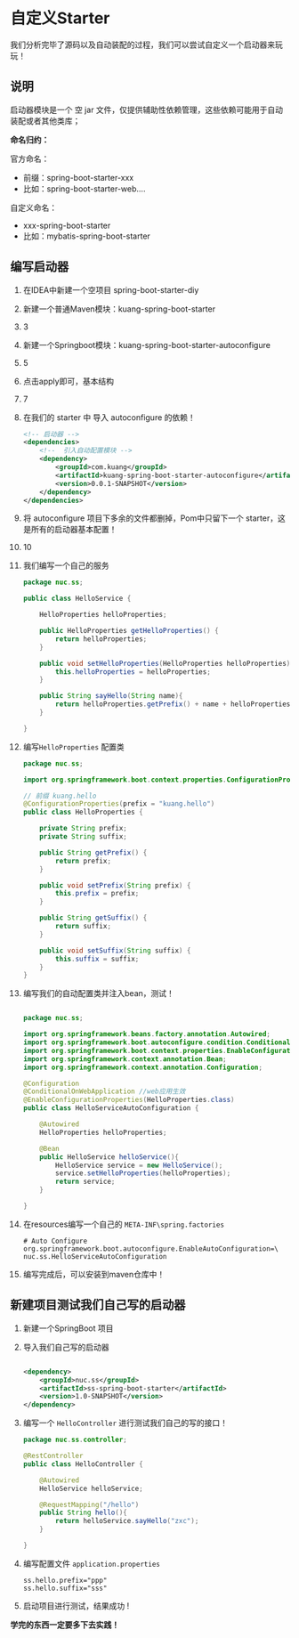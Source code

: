# 自定义Starter

我们分析完毕了源码以及自动装配的过程，我们可以尝试自定义一个启动器来玩玩！

## 说明

启动器模块是一个 空 jar 文件，仅提供辅助性依赖管理，这些依赖可能用于自动装配或者其他类库；

**命名归约：**

官方命名：

- 前缀：spring-boot-starter-xxx
- 比如：spring-boot-starter-web....

自定义命名：

- xxx-spring-boot-starter
- 比如：mybatis-spring-boot-starter

## 编写启动器

1. 在IDEA中新建一个空项目 spring-boot-starter-diy

2. 新建一个普通Maven模块：kuang-spring-boot-starter

3. 3

4. 新建一个Springboot模块：kuang-spring-boot-starter-autoconfigure

5. 5

6. 点击apply即可，基本结构

7. 7

8. 在我们的 starter 中 导入  autoconfigure 的依赖！

   ```xml
   <!-- 启动器 -->
   <dependencies>
       <!--  引入自动配置模块 -->
       <dependency>
           <groupId>com.kuang</groupId>
           <artifactId>kuang-spring-boot-starter-autoconfigure</artifactId>
           <version>0.0.1-SNAPSHOT</version>
       </dependency>
   </dependencies>
   ```

9. 将 autoconfigure 项目下多余的文件都删掉，Pom中只留下一个 starter，这是所有的启动器基本配置！

10. 10

11. 我们编写一个自己的服务

    ```java
    package nuc.ss;
    
    public class HelloService {
    
        HelloProperties helloProperties;
    
        public HelloProperties getHelloProperties() {
            return helloProperties;
        }
    
        public void setHelloProperties(HelloProperties helloProperties) {
            this.helloProperties = helloProperties;
        }
    
        public String sayHello(String name){
            return helloProperties.getPrefix() + name + helloProperties.getSuffix();
        }
    
    }
    ```

12. 编写`HelloProperties` 配置类

    ```java
    package nuc.ss;
    
    import org.springframework.boot.context.properties.ConfigurationProperties;
    
    // 前缀 kuang.hello
    @ConfigurationProperties(prefix = "kuang.hello")
    public class HelloProperties {
    
        private String prefix;
        private String suffix;
    
        public String getPrefix() {
            return prefix;
        }
    
        public void setPrefix(String prefix) {
            this.prefix = prefix;
        }
    
        public String getSuffix() {
            return suffix;
        }
    
        public void setSuffix(String suffix) {
            this.suffix = suffix;
        }
    }
    ```

13. 编写我们的自动配置类并注入bean，测试！

    ```java
    
    package nuc.ss;
    
    import org.springframework.beans.factory.annotation.Autowired;
    import org.springframework.boot.autoconfigure.condition.ConditionalOnWebApplication;
    import org.springframework.boot.context.properties.EnableConfigurationProperties;
    import org.springframework.context.annotation.Bean;
    import org.springframework.context.annotation.Configuration;
    
    @Configuration
    @ConditionalOnWebApplication //web应用生效
    @EnableConfigurationProperties(HelloProperties.class)
    public class HelloServiceAutoConfiguration {
    
        @Autowired
        HelloProperties helloProperties;
    
        @Bean
        public HelloService helloService(){
            HelloService service = new HelloService();
            service.setHelloProperties(helloProperties);
            return service;
        }
    
    }
    ```

14. 在resources编写一个自己的 `META-INF\spring.factories`

    ```properties
    # Auto Configure
    org.springframework.boot.autoconfigure.EnableAutoConfiguration=\
    nuc.ss.HelloServiceAutoConfiguration
    ```

15. 编写完成后，可以安装到maven仓库中！

    

## 新建项目测试我们自己写的启动器

1. 新建一个SpringBoot 项目

2. 导入我们自己写的启动器

   ```xml
   
   <dependency>
       <groupId>nuc.ss</groupId>
       <artifactId>ss-spring-boot-starter</artifactId>
       <version>1.0-SNAPSHOT</version>
   </dependency>
   ```

3. 编写一个 `HelloController`  进行测试我们自己的写的接口！

   ```java
   package nuc.ss.controller;
   
   @RestController
   public class HelloController {
   
       @Autowired
       HelloService helloService;
   
       @RequestMapping("/hello")
       public String hello(){
           return helloService.sayHello("zxc");
       }
   
   }
   ```

4. 编写配置文件 `application.properties`

   ```properties
   ss.hello.prefix="ppp"
   ss.hello.suffix="sss"
   ```

5. 启动项目进行测试，结果成功 !

**学完的东西一定要多下去实践！**

